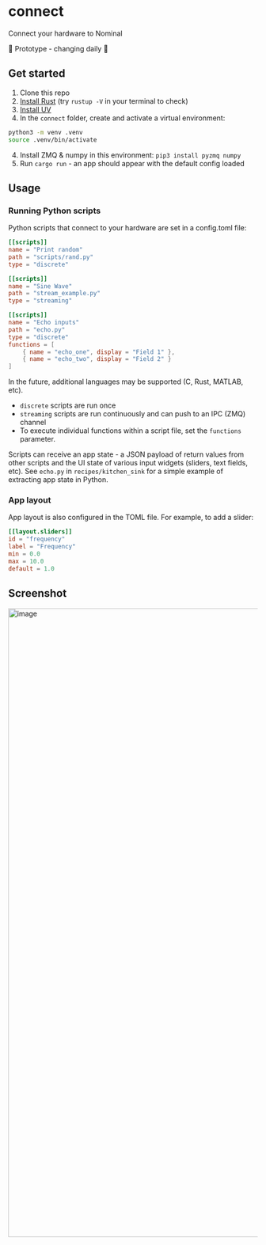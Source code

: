 # connect
Connect your hardware to Nominal

🚧 Prototype - changing daily 🚧

## Get started

1. Clone this repo
2. [Install Rust](https://www.rust-lang.org/tools/install) (try `rustup -V` in your terminal to check)
3. [Install UV](https://docs.astral.sh/uv/getting-started/installation/)
3. In the `connect` folder, create and activate a virtual environment:

```sh
python3 -m venv .venv
source .venv/bin/activate
```

4. Install ZMQ & numpy in this environment: `pip3 install pyzmq numpy`
5. Run `cargo run` - an app should appear with the default config loaded

## Usage

### Running Python scripts

Python scripts that connect to your hardware are set in a config.toml file:

```toml
[[scripts]]
name = "Print random"
path = "scripts/rand.py"
type = "discrete"

[[scripts]]
name = "Sine Wave"
path = "stream_example.py"
type = "streaming"

[[scripts]]
name = "Echo inputs"
path = "echo.py"
type = "discrete"
functions = [
    { name = "echo_one", display = "Field 1" },
    { name = "echo_two", display = "Field 2" }
]
```

In the future, additional languages may be supported (C, Rust, MATLAB, etc).

- `discrete` scripts are run once
- `streaming` scripts are run continuously and can push to an IPC (ZMQ) channel
- To execute individual functions within a script file, set the `functions` parameter.

Scripts can receive an app state - a JSON payload of return values from other scripts and the UI state of various input widgets (sliders, text fields, etc). See `echo.py` in `recipes/kitchen_sink` for a simple example of extracting app state in Python.

### App layout

App layout is also configured in the TOML file. For example, to add a slider:

```toml
[[layout.sliders]]
id = "frequency"
label = "Frequency"
min = 0.0
max = 10.0
default = 1.0
```

## Screenshot

<img width="1271" alt="image" src="https://github.com/user-attachments/assets/24c59730-d69a-4ad1-b8a4-81c8f5f5527d">





  
